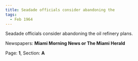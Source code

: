 ```yaml
---  
title: Seadade officials consider abandoning the  
tags:  
  - Feb 1964  
---  
```

  
Seadade officials consider abandoning the oil refinery plans.  
  
Newspapers: **Miami Morning News or The Miami Herald**  
  
Page: **1**, Section: **A** 
